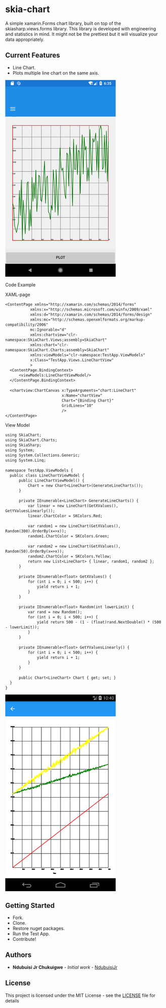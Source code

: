 # skia-chart
A simple xamarin.Forms chart library, built on top of the skiasharp.views.forms library. This library is developed with engineering and statistics in mind. It might not be the prettiest but it will visualize your data appropriately.

## Current Features
* Line Chart.
* Plots multiple line chart on the same axis.

<p>
  <img src="https://github.com/NdubuisiJr/skia-chart/blob/master/ProjectFiles/Screenshot_1580448959.png" width="350" title="Single line"> 
</p

## Code Example

  XAML-page
  
  ```
<ContentPage xmlns="http://xamarin.com/schemas/2014/forms"
             xmlns:x="http://schemas.microsoft.com/winfx/2009/xaml"
             xmlns:d="http://xamarin.com/schemas/2014/forms/design"
             xmlns:mc="http://schemas.openxmlformats.org/markup-compatibility/2006"
             mc:Ignorable="d"
             xmlns:chartview="clr-namespace:SkiaChart.Views;assembly=SkiaChart"
             xmlns:chart="clr-namespace:SkiaChart.Charts;assembly=SkiaChart"
             xmlns:viewModels="clr-namespace:TestApp.ViewModels"
             x:Class="TestApp.Views.LineChartView"
             >
    <ContentPage.BindingContext>
        <viewModels:LineChartViewModel/>
    </ContentPage.BindingContext>
    
    <chartview:ChartCanvas x:TypeArguments="chart:LineChart"
                           x:Name="chartView" 
                           Chart="{Binding Chart}"
                           GridLines="10"
                           />
</ContentPage>

  ```
  
  View Model
  
  ```
using SkiaChart;
using SkiaChart.Charts;
using SkiaSharp;
using System;
using System.Collections.Generic;
using System.Linq;

namespace TestApp.ViewModels {
    public class LineChartViewModel {
        public LineChartViewModel() {
            Chart = new Chart<LineChart>(GenerateLineCharts());
        }

        private IEnumerable<LineChart> GenerateLineCharts() {
            var linear = new LineChart(GetXValues(), GetYValuesLinearly());
            linear.ChartColor = SKColors.Red;

            var random1 = new LineChart(GetXValues(), Random(300).OrderBy(x=>x));
            random1.ChartColor = SKColors.Green;

            var random2 = new LineChart(GetXValues(), Random(50).OrderBy(x=>x));
            random2.ChartColor = SKColors.Yellow;
            return new List<LineChart> { linear, random1, random2 };
        }

        private IEnumerable<float> GetXValues() {
            for (int i = 0; i < 500; i++) {
                yield return i + 1;
            }
        }

        private IEnumerable<float> Random(int lowerLimit) {
            var rand = new Random();
            for (int i = 0; i < 500; i++) {
                yield return 500 - (1 - (float)rand.NextDouble() * (500 - lowerLimit));
            }
        }

        private IEnumerable<float> GetYValuesLinearly() {
            for (int i = 0; i < 500; i++) {
                yield return i + 1;
            }
        }

        public Chart<LineChart> Chart { get; set; }
    }
}
  
  ``` 
<p>
  <img src="https://github.com/NdubuisiJr/skia-chart/blob/master/ProjectFiles/Screenshot_1585258834.png" width="350" title="Multiple lines">
</p>

## Getting Started

* Fork.
* Clone.
* Restore nuget packages.
* Run the Test App.
* Contribute!

## Authors

* **Ndubuisi Jr Chukuigwe** - *Initial work* - [NdubuisiJr](https://github.com/NdubuisiJr)


## License

This project is licensed under the MIT License - see the [LICENSE](https://github.com/NdubuisiJr/skia-chart/blob/master/LICENSE) file for details


